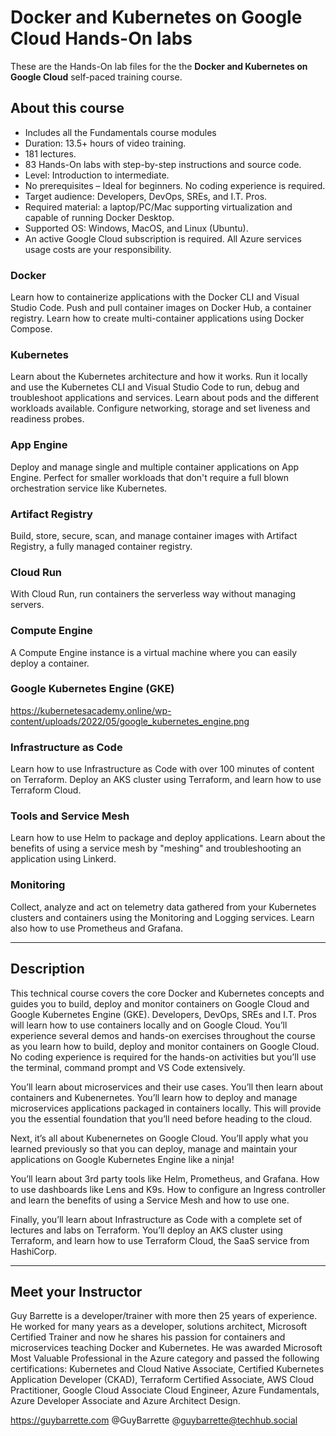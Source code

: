 # Docker and Kubernetes on Google Cloud Hands-On labs

These are the Hands-On lab files for the the **Docker and Kubernetes on Google Cloud** self-paced training course.

## About this course

- Includes all the Fundamentals course modules
- Duration: 13.5+ hours of video training.
- 181 lectures.
- 83 Hands-On labs with step-by-step instructions and source code.
- Level: Introduction to intermediate.
- No prerequisites – Ideal for beginners. No coding experience is required.
- Target audience: Developers, DevOps, SREs, and I.T. Pros.
- Required material: a laptop/PC/Mac supporting virtualization and capable of running Docker Desktop.
- Supported OS: Windows, MacOS, and Linux (Ubuntu).
- An active Google Cloud subscription is required. All Azure services usage costs are your responsibility.

### Docker

Learn how to containerize applications with the Docker CLI and Visual Studio Code. Push and pull container images on Docker Hub, a container registry. Learn how to create multi-container applications using Docker Compose.​

### Kubernetes

Learn about the Kubernetes architecture and how it works. Run it locally and use the Kubernetes CLI and Visual Studio Code to run, debug and troubleshoot applications and services. Learn about pods and the different workloads available. Configure networking, storage and set liveness and readiness probes.

### App Engine

Deploy and manage single and multiple container applications on App Engine. Perfect for smaller workloads that don't require a full blown orchestration service like Kubernetes.

### Artifact Registry

Build, store, secure, scan, and manage container images with Artifact Registry, a fully managed container registry.

### Cloud Run

With Cloud Run, run containers the serverless way without managing servers.

### Compute Engine

A Compute Engine instance is a virtual machine where you can easily deploy a container.

### Google Kubernetes Engine (GKE)

https://kubernetesacademy.online/wp-content/uploads/2022/05/google_kubernetes_engine.png

### Infrastructure as Code

Learn how to use Infrastructure as Code with over 100 minutes of content on Terraform. Deploy an AKS cluster using Terraform, and learn how to use Terraform Cloud.

### Tools and Service Mesh

Learn how to use Helm to package and deploy applications. Learn about the benefits of using a service mesh by "meshing" and troubleshooting an application using Linkerd.

### Monitoring

Collect, analyze and act on telemetry data gathered from your Kubernetes clusters and containers using the Monitoring and Logging services. Learn also how to use Prometheus and Grafana.

---

## Description

This technical course covers the core Docker and Kubernetes concepts and guides you to build, deploy and monitor containers on Google Cloud and Google Kubernetes Engine (GKE). Developers, DevOps, SREs and I.T. Pros will learn how to use containers locally and on Google Cloud. You’ll experience several demos and hands-on exercises throughout the course as you learn how to build, deploy and monitor containers on Google Cloud. No coding experience is required for the hands-on activities but you’ll use the terminal, command prompt and VS Code extensively.

You’ll learn about microservices and their use cases. You’ll then learn about containers and Kubenernetes. You’ll learn how to deploy and manage microservices applications packaged in containers locally. This will provide you the essential foundation that you’ll need before heading to the cloud.

Next, it’s all about Kubenernetes on Google Cloud. You’ll apply what you learned previously so that you can deploy, manage and maintain your applications on Google Kubernetes Engine like a ninja!

You’ll learn about 3rd party tools like Helm, Prometheus, and Grafana. How to use dashboards like Lens and K9s. How to configure an Ingress controller and learn the benefits of using a Service Mesh and how to use one.

Finally, you’ll learn about Infrastructure as Code with a complete set of lectures and labs on Terraform. You’ll deploy an AKS cluster using Terraform, and learn how to use Terraform Cloud, the SaaS service from HashiCorp.

---

## Meet your Instructor​

Guy Barrette is a developer/trainer with more then 25 years of experience. He worked for many years as a developer, solutions architect, Microsoft Certified Trainer and now he shares his passion for containers and microservices teaching Docker and Kubernetes. He was awarded Microsoft Most Valuable Professional in the Azure category and passed the following certifications: Kubernetes and Cloud Native Associate, Certified Kubernetes Application Developer (CKAD), Terraform Certified Associate, AWS Cloud Practitioner, Google Cloud Associate Cloud Engineer, Azure Fundamentals, Azure Developer Associate and Azure Architect Design.

https://guybarrette.com @GuyBarrette @guybarrette@techhub.social

